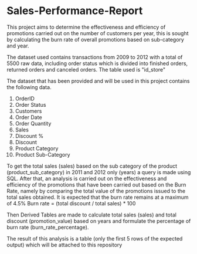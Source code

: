 # Sales-Performance-Report
This project aims to determine the effectiveness and efficiency of promotions carried out on the number of customers per year, this is sought by calculating the burn rate of overall promotions based on sub-category and year.

The dataset used contains transactions from 2009 to 2012 with a total of 5500 raw data, including order status which is divided into finished orders, returned orders and canceled orders. The table used is "id_store"

The dataset that has been provided and will be used in this project contains the following data.
1. OrderID
2. Order Status
3. Customers
4. Order Date
5. Order Quantity
6. Sales
7. Discount %
8. Discount
9. Product Category
10. Product Sub-Category

To get the total sales (sales) based on the sub category of the product (product_sub_category) in 2011 and 2012 only (years) a query is made using SQL. After that, an analysis is carried out on the effectiveness and efficiency of the promotions that have been carried out based on the Burn Rate, namely by comparing the total value of the promotions issued to the total sales obtained. It is expected that the burn rate remains at a maximum of 4.5%
Burn rate = (total discount / total sales) * 100

Then Derived Tables are made to calculate total sales (sales) and total discount (promotion_value) based on years and formulate the percentage of burn rate (burn_rate_percentage).

The result of this analysis is a table (only the first 5 rows of the expected output) which will be attached to this repository
